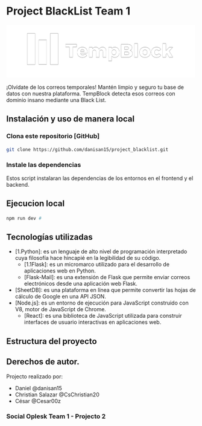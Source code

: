 # Project BlackList Team 1

<img src="frontend/src/assets/logo_uno.png" />

¡Olvídate de los correos temporales!
Mantén limpio y seguro tu base de datos con nuestra plataforma.
TempBlock detecta esos correos con dominio insano mediante una Black List.

## Instalación y uso de manera local

### Clona este repositorio [GitHub]

```bash
git clone https://github.com/danisan15/project_blacklist.git
```

### Instale las dependencias

Estos script instalaran las dependencias de los entornos en el frontend y el backend.

## Ejecucion local

```bash
npm run dev #
```

## Tecnologías utilizadas

- [1.Python]: es un lenguaje de alto nivel de programación interpretado cuya filosofía hace hincapié en la legibilidad de su código.
  - [1.1Flask]: es un micromarco utilizado para el desarrollo de aplicaciones web en Python.
  - [Flask-Mail]: es una extensión de Flask que permite enviar correos electrónicos desde una aplicación web Flask.
- [SheetDB]: es una plataforma en línea que permite convertir las hojas de cálculo de Google en una API JSON.
- [Node.js]: es un entorno de ejecución para JavaScript construido con V8, motor de JavaScript de Chrome.
  - [React]: es una biblioteca de JavaScript utilizada para construir interfaces de usuario interactivas en aplicaciones web.

## Estructura del proyecto 

## Derechos de autor.

Projecto realizado por: 

- Daniel @danisan15
- Christian Salazar @CsChristian20
- César @Cesar00z

### Social Oplesk Team 1 - Projecto 2
